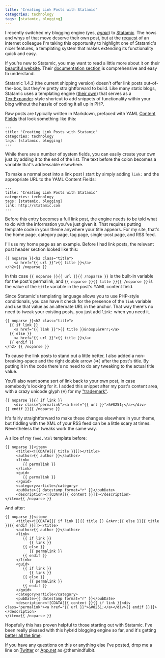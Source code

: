 ```yaml
---
title: 'Creating Link Posts with Statamic'
categories: technology
tags: [statamic, blogging]
---
```


I recently switched my blogging engine (yes, [*again*](http://themindfulbit.com/blog/ruhoh-i-rebuilt-the-blog-again)) to [Statamic](http://statamic.com). The hows and whys of that move deserve their own post, but at the [request](https://alpha.app.net/hcmarks/post/3998364) of an internet colleague I'm taking this opportunity to highlight one of Statamic's nicer features, a templating system that makes extending its functionality quick and easy. 

If you're new to Statamic, you may want to read a little more about it on their [beautiful website](http://statamic.com). Their [documentation section](http://statamic.com/docs) is comprehensive and easy to understand. 

Statamic 1.4.2 (the current shipping version) doesn't offer link posts out-of-the-box, but they're pretty straightforward to build. Like many static blogs, Statamic uses a templating engine ([their own](http://statamic.com/docs/template-language)) that serves as a [TextExpander](http://smilesoftware.com/TextExpander/index.html)-style shortcut to add snippets of functionality within your blog without the hassle of coding it all up in PHP.  

Raw posts are typically written in Markdown, prefaced with YAML [Content Fields](http://statamic.com/docs/custom-content-fields) that look something like this:

	---
	title: 'Creating Link Posts with Statamic'
	categories: technology
	tags: [statamic, blogging]
	---

While there are a number of system fields, you can easily create your own just by adding it to the end of the list. The text before the colon becomes a variable that's addressable elsewhere.

To make a normal post into a link post I start by simply adding `link:` and the appropriate URL to the YAML Content Fields:

	---
	title: 'Creating Link Posts with Statamic'
	categories: technology
	tags: [statamic, blogging]
	link: http://statamic.com
	---

Before this entry becomes a full link post, the engine needs to be told what to do with the information you've just given it. That requires putting template code in your theme anywhere your title appears. For my site, that's the home page, category page, tag page, single-post page, and RSS feed.

I'll use my home page as an example. Before I had link posts, the relevant post header section looked like this:

    {{ noparse }}<h2 class="title">
        <a href="{{ url }}">{{ title }}</a>
    </h2>{{ /noparse }}

In this case `{{ noparse }}{{ url }}{{ /noparse }}` is the built-in variable for the post's permalink, and `{{ noparse }}{{ title }}{{ /noparse }}` is the value of the `title` variable in the post's YAML content field.

Since Statamic's templating language allows you to use PHP-style conditionals, you can have it check for the presence of the `link` variable and use that value as an alternate URL in the anchor. That way there's no need to tweak your existing posts, you just add `link:` when you need it.

    {{ noparse }}<h2 class="title">
      {{ if link }}
        <a href="{{ link }}">{{ title }}&nbsp;&rArr;</a>
      {{ else }}
        <a href="{{ url }}">{{ title }}</a>
      {{ endif }}
    </h2> {{ /noparse }}

To cause the link posts to stand out a little better, I also added a non-breaking-space and the right double arrow (&rArr;) after the post's title. By putting it in the code there's no need to do any tweaking to the actual title value. 

You'll also want some sort of link back to your own post, in case somebody's looking for it. I added this snippet after my post's content area, with a crazy unicode glyph (&#8251;) for my ["trademark"](http://www.youtube.com/watch?v=Jjbu0kSEuQQ).

	{{ noparse }}{{ if link }}
        <div class="permalink"><a href="{{ url }}">&#8251;</a></div>
    {{ endif }}{{ /noparse }}

It's fairly straightforward to make these changes elsewhere in your theme, but fiddling with the XML of your RSS feed can be a little scary at times. Nevertheless the tweaks work the same way. 

A slice of my `feed.html` template before:

	{{ noparse }}<item>
         <title><![CDATA[{{ title }}]]></title>
         <author>{{ author }}</author>
         <link>
         	{{ permalink }}
         </link>
         <guid>
            {{ permalink }}
         </guid>
         <category>article</category>
         <pubDate>{{ datestamp format="r" }}</pubDate>
         <description><![CDATA[{{ content }}]]></description>
    </item>{{ /noparse }}

And after:

	{{ noparse }}<item>
         <title><![CDATA[{{ if link }}{{ title }} &rArr;{{ else }}{{ title }}{{ endif }}]]></title>
         <author>{{ author }}</author>
         <link>
            {{ if link }}
               {{ link }}
            {{ else }}
               {{ permalink }}
            {{ endif }}
         </link>
         <guid>
            {{ if link }}
               {{ link }}
            {{ else }}
               {{ permalink }}
            {{ endif }}
         </guid>
         <category>article</category>
         <pubDate>{{ datestamp format="r" }}</pubDate>
         <description><![CDATA[{{ content }}{{ if link }}<div class="permalink"><a href="{{ url }}">&#8251;</a></div>{{ endif }}]]></description>
    </item>{{ /noparse }}

Hopefully this has proven helpful to those starting out with Statamic. I've been really pleased with this hybrid blogging engine so far, and it's getting [better all the time](http://refinery.statamic.com/).

If you have any questions on this or anything else I've posted, drop me a line on [Twitter](http://twitter.com/themindfulbit) or [App.net](http://alpha.app.net/themindfulbit) as @themindfulbit.
